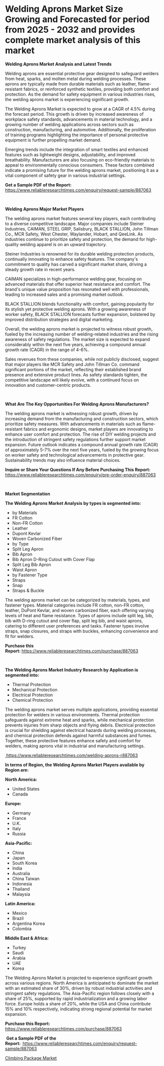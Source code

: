 <p><h1>Welding Aprons Market Size Growing and Forecasted for period from 2025 - 2032 and provides complete market analysis of this market</h1></p><p><strong>Welding Aprons Market Analysis and Latest Trends</strong></p>
<p><p>Welding aprons are essential protective gear designed to safeguard welders from heat, sparks, and molten metal during welding processes. These aprons are typically made from durable materials such as leather, flame-resistant fabrics, or reinforced synthetic textiles, providing both comfort and protection. As the demand for safety equipment in various industries rises, the welding aprons market is experiencing significant growth.</p><p>The Welding Aprons Market is expected to grow at a CAGR of 4.5% during the forecast period. This growth is driven by increased awareness of workplace safety standards, advancements in material technology, and a growing number of welding applications across sectors such as construction, manufacturing, and automotive. Additionally, the proliferation of training programs highlighting the importance of personal protective equipment is further propelling market demand. </p><p>Emerging trends include the integration of smart textiles and enhanced features such as lightweight designs, adjustability, and improved breathability. Manufacturers are also focusing on eco-friendly materials to appeal to environmentally conscious consumers. These factors combined indicate a promising future for the welding aprons market, positioning it as a vital component of safety gear in various industrial settings.</p></p>
<p><strong>Get a Sample PDF of the Report:&nbsp;</strong> <a href="https://www.reliableresearchtimes.com/enquiry/request-sample/887063?utm_campaign=2179&utm_medium=2&utm_source=Github&utm_content=ia&utm_term=06022025&utm_id=welding-aprons">https://www.reliableresearchtimes.com/enquiry/request-sample/887063</a></p>
<p>&nbsp;</p>
<p><strong>Welding Aprons Major Market Players</strong></p>
<p><p>The welding aprons market features several key players, each contributing to a diverse competitive landscape. Major companies include Steiner Industries, CAIMAN, STEEL GRIP, Salisbury, BLACK STALLION, John Tillman Co., MCR Safety, West Chester, Waylander, Hobart, and QeeLink. As industries continue to prioritize safety and protection, the demand for high-quality welding apparel is on an upward trajectory.</p><p>Steiner Industries is renowned for its durable welding protection products, continually innovating to enhance safety features. The company's commitment to quality has carved a significant market share, driving a steady growth rate in recent years.</p><p>CAIMAN specializes in high-performance welding gear, focusing on advanced materials that offer superior heat resistance and comfort. The brand's unique value proposition has resonated well with professionals, leading to increased sales and a promising market outlook.</p><p>BLACK STALLION blends functionality with comfort, gaining popularity for its stylish yet protective welding aprons. With a growing awareness of worker safety, BLACK STALLION forecasts further expansion, bolstered by improved distribution strategies and digital marketing.</p><p>Overall, the welding aprons market is projected to witness robust growth, fueled by the increasing number of welding-related industries and the rising awareness of safety regulations. The market size is expected to expand considerably within the next five years, achieving a compound annual growth rate (CAGR) in the range of 4-6%.</p><p>Sales revenues from these companies, while not publicly disclosed, suggest that major players like MCR Safety and John Tillman Co. command significant portions of the market, reflecting their established brand presence and extensive product lines. As safety standards tighten, the competitive landscape will likely evolve, with a continued focus on innovation and customer-centric products.</p></p>
<p>&nbsp;</p>
<p><strong>What Are The Key Opportunities For Welding Aprons Manufacturers?</strong></p>
<p><p>The welding aprons market is witnessing robust growth, driven by increasing demand from the manufacturing and construction sectors, which prioritize safety measures. With advancements in materials such as flame-resistant fabrics and ergonomic designs, market players are innovating to enhance user comfort and protection. The rise of DIY welding projects and the introduction of stringent safety regulations further support market expansion. Future outlook indicates a compound annual growth rate (CAGR) of approximately 5-7% over the next five years, fueled by the growing focus on worker safety and technological advancements in protective gear. Sustainability trends may also influence material choices.</p></p>
<p><strong>Inquire or Share Your Questions If Any Before Purchasing This Report:</strong> <a href="https://www.reliableresearchtimes.com/enquiry/pre-order-enquiry/887063?utm_campaign=2179&utm_medium=2&utm_source=Github&utm_content=ia&utm_term=06022025&utm_id=welding-aprons">https://www.reliableresearchtimes.com/enquiry/pre-order-enquiry/887063</a></p>
<p>&nbsp;</p>
<p><strong>Market Segmentation</strong></p>
<p><strong>The Welding Aprons Market Analysis by types is segmented into:</strong></p>
<p><ul><li>by Materials</li><li>FR Cotton</li><li>Non-FR Cotton</li><li>Leather</li><li>Dupont Kevlar</li><li>Woven Carbonized Fiber</li><li>by Type</li><li>Split Leg Apron</li><li>Bib Apron</li><li>Bib Apron D-Ring Cutout with Cover Flap</li><li>Split Leg Bib Apron</li><li>Waist Apron</li><li>by Fastener Type</li><li>Straps</li><li>Snap</li><li>Straps & Buckle</li></ul></p>
<p><p>The welding aprons market can be categorized by materials, types, and fastener types. Material categories include FR cotton, non-FR cotton, leather, DuPont Kevlar, and woven carbonized fiber, each offering varying levels of heat and flame resistance. Types of aprons include split leg, bib, bib with D-ring cutout and cover flap, split leg bib, and waist aprons, catering to different user preferences and tasks. Fastener types involve straps, snap closures, and straps with buckles, enhancing convenience and fit for welders.</p></p>
<p><strong>Purchase this Report:&nbsp;</strong><a href="https://www.reliableresearchtimes.com/purchase/887063?utm_campaign=2179&utm_medium=2&utm_source=Github&utm_content=ia&utm_term=06022025&utm_id=welding-aprons">https://www.reliableresearchtimes.com/purchase/887063</a></p>
<p>&nbsp;</p>
<p><strong>The Welding Aprons Market Industry Research by Application is segmented into:</strong></p>
<p><ul><li>Thermal Protection</li><li>Mechanical Protection</li><li>Electrical Protection</li><li>Chemical Protection</li></ul></p>
<p><p>The welding aprons market serves multiple applications, providing essential protection for welders in various environments. Thermal protection safeguards against extreme heat and sparks, while mechanical protection prevents injuries from sharp objects and flying debris. Electrical protection is crucial for shielding against electrical hazards during welding processes, and chemical protection defends against harmful substances and fumes. Together, these protective features enhance safety and comfort for welders, making aprons vital in industrial and manufacturing settings.</p></p>
<p><a href="https://www.reliableresearchtimes.com/welding-aprons-r887063?utm_campaign=2179&utm_medium=2&utm_source=Github&utm_content=ia&utm_term=06022025&utm_id=welding-aprons">&nbsp;https://www.reliableresearchtimes.com/welding-aprons-r887063</a></p>
<p><strong>In terms of Region, the Welding Aprons Market Players available by Region are:</strong></p>
<p>
    <p> <strong> North America: </strong>
        <ul>
            <li>United States</li>
            <li>Canada</li>
        </ul>
        </p> 
    <p> <strong> Europe: </strong>
        <ul>
            <li>Germany</li>
            <li>France</li>
            <li>U.K.</li>
            <li>Italy</li>
            <li>Russia</li>
        </ul>
        </p> 
    <p> <strong> Asia-Pacific: </strong>
        <ul>
            <li>China</li>
            <li>Japan</li>
            <li>South Korea</li>
            <li>India</li>
            <li>Australia</li>
            <li>China Taiwan</li>
            <li>Indonesia</li>
            <li>Thailand</li>
            <li>Malaysia</li>
        </ul>
        </p> 
    <p> <strong> Latin America: </strong>
        <ul>
            <li>Mexico</li>
            <li>Brazil</li>
            <li>Argentina Korea</li>
            <li>Colombia</li>
        </ul>
        </p> 
    <p> <strong> Middle East & Africa: </strong>
        <ul>
            <li>Turkey</li>
            <li>Saudi</li>
            <li>Arabia</li>
            <li>UAE</li>
            <li>Korea</li>
        </ul>
    </p>
    </p>
<p><p>The Welding Aprons Market is projected to experience significant growth across various regions. North America is anticipated to dominate the market with an estimated share of 30%, driven by robust industrial activities and stringent safety regulations. The Asia-Pacific region follows closely with a share of 25%, supported by rapid industrialization and a growing labor force. Europe holds a share of 20%, while the USA and China contribute 15% and 10% respectively, indicating strong regional potential for market expansion.</p></p>
<p><strong>Purchase this Report: </strong><a href="https://www.reliableresearchtimes.com/purchase/887063?utm_campaign=2179&utm_medium=2&utm_source=Github&utm_content=ia&utm_term=06022025&utm_id=welding-aprons">https://www.reliableresearchtimes.com/purchase/887063</a></p>
<p>&nbsp;<strong>Get a Sample PDF of the Report:&nbsp;&nbsp;</strong><a href="https://www.reliableresearchtimes.com/enquiry/request-sample/887063?utm_campaign=2179&utm_medium=2&utm_source=Github&utm_content=ia&utm_term=06022025&utm_id=welding-aprons">https://www.reliableresearchtimes.com/enquiry/request-sample/887063</a></p>
<p><strong></strong></p>
<p><p><a href="https://github.com/gerdabatiskzv9/Market-Research-Report-List-1/blob/main/climbing-package-market.md?utm_campaign=2179&utm_medium=2&utm_source=Github&utm_content=ia&utm_term=06022025&utm_id=welding-aprons">Climbing Package Market</a></p></p>
